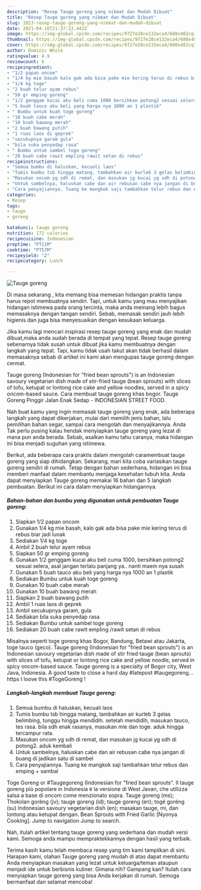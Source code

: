 ```yaml
---
description: "Resep Tauge goreng yang nikmat dan Mudah Dibuat"
title: "Resep Tauge goreng yang nikmat dan Mudah Dibuat"
slug: 1023-resep-tauge-goreng-yang-nikmat-dan-mudah-dibuat
date: 2021-04-16T21:37:13.442Z
image: https://img-global.cpcdn.com/recipes/9727e28ce132eca4/680x482cq70/tauge-goreng-foto-resep-utama.jpg
thumbnail: https://img-global.cpcdn.com/recipes/9727e28ce132eca4/680x482cq70/tauge-goreng-foto-resep-utama.jpg
cover: https://img-global.cpcdn.com/recipes/9727e28ce132eca4/680x482cq70/tauge-goreng-foto-resep-utama.jpg
author: Dominic White
ratingvalue: 4.9
reviewcount: 6
recipeingredient:
- "1/2 papan oncom"
- "1/4 kg mie basah kalo gak ada bisa pake mie kering terus di rebus biar jadi lunak"
- "1/4 kg toge"
- "2 buah telur ayam rebus"
- "50 gr emping goreng"
- "1/2 genggam kucai aku beli cuma 1000 bersihkan potong2 sesuai selera asal jangan terlalu panjang ya nanti maem nya susah"
- "5 buah tauco aku beli yang harga nya 1000 an 1 plastik"
- " Bumbu untuk kuah toge goreng"
- "10 buah cabe merah"
- "10 buah bawang merah"
- "2 buah bawang putih"
- "1 ruas laos di geprek"
- "secukupnya garam gula"
- "bila suka penyedap rasa"
- " Bumbu untuk sambel toge goreng"
- "20 buah cabe rawit empling rawit setan di rebus"
recipeinstructions:
- "Semua bumbu di haluskan, kecuali laos"
- "Tumis bumbu tsb hingga matang, tambahkan air kurleb 3 gelas belimbing, tunggu hingga mendidih. setelah mendidih, masukan tauco, tes rasa. bila sdh enak rasanya, masukan mie dan toge. aduk hingga tercampur rata."
- "Masukan oncom yg sdh di remat, dan masukan jg kucai yg sdh di potong2. aduk kembali"
- "Untuk sambelnya, haluskan cabe dan air rebusan cabe nya jangan di buang di jadikan satu di sambel"
- "Cara penyajiannya. Tuang ke mangkok saji tambahkan telur rebus dan emping + sambal"
categories:
- Resep
tags:
- tauge
- goreng

katakunci: tauge goreng 
nutrition: 172 calories
recipecuisine: Indonesian
preptime: "PT11M"
cooktime: "PT57M"
recipeyield: "2"
recipecategory: Lunch

---
```



![Tauge goreng](https://img-global.cpcdn.com/recipes/9727e28ce132eca4/680x482cq70/tauge-goreng-foto-resep-utama.jpg)

Di masa  sekarang , kita memang bisa memesan hidangan praktis tanpa harus repot membuatnya sendiri. Tapi, untuk kamu yang mau menyajikan hidangan istimewa pada orang tercinta, maka anda memang lebih bagus memasaknya dengan tangan sendiri. Sebab, memasak sendiri jauh lebih higienis dan juga bisa menyesuaikan dengan kesukaan keluarga.

Jika kamu lagi mencari inspirasi resep tauge goreng yang enak dan mudah dibuat,maka anda sudah berada di tempat yang tepat. Resep tauge goreng  sebenarnya tidak susah untuk dibuat jika kamu membuatnya dengan langkah yang tepat. Tapi, kamu tidak usah takut akan tidak berhasil dalam memasaknya 
sebab di artikel ini kami akan mengupas tauge goreng dengan cermat.  

Tauge goreng (Indonesian for &#34;fried bean sprouts&#34;) is an Indonesian savoury vegetarian dish made of stir-fried tauge (bean sprouts) with slices of tofu, ketupat or lontong rice cake and yellow noodles, served in a spicy oncom-based sauce. Cara membuat tauge goreng khas bogor. Tauge Goreng Pinggir Jalan Enak Sedap - INDONESIAN STREET FOOD.

Nah buat kamu yang ingin memasak tauge goreng yang enak, ada beberapa langkah yang dapat dikerjakan, mulai dari memilih jenis bahan, lalu pemilihan bahan segar, sampai cara mengolah dan menyajikannya. Anda Tak perlu pusing kalau hendak menyiapkan tauge goreng yang lezat di mana pun anda berada. Sebab, asalkan kamu  tahu caranya, maka hidangan ini bisa menjadi suguhan yang istimewa.

Berikut, ada beberapa cara praktis  dalam mengolah caramembuat tauge goreng yang siap dihidangkan. Sekarang, mari kita coba variasikan tauge goreng sendiri di rumah. Tetap dengan bahan sederhana, hidangan ini bisa memberi manfaat dalam membantu menjaga kesehatan tubuh kita. Anda dapat menyiapkan Tauge goreng memakai 16 bahan dan 5 langkah pembuatan. Berikut ini cara dalam menyiapkan hidangannya.

<!--inarticleads1-->

##### Bahan-bahan dan bumbu yang digunakan untuk pembuatan Tauge goreng:

1. Siapkan 1/2 papan oncom
1. Gunakan 1/4 kg mie basah, kalo gak ada bisa pake mie kering terus di rebus biar jadi lunak
1. Sediakan 1/4 kg toge
1. Ambil 2 buah telur ayam rebus
1. Siapkan 50 gr emping goreng
1. Gunakan 1/2 genggam kucai aku beli cuma 1000, bersihkan potong2 sesuai selera, asal jangan terlalu panjang ya.. nanti maem nya susah
1. Gunakan 5 buah tauco aku beli yang harga nya 1000 an 1 plastik
1. Sediakan  Bumbu untuk kuah toge goreng
1. Gunakan 10 buah cabe merah
1. Gunakan 10 buah bawang merah
1. Siapkan 2 buah bawang putih
1. Ambil 1 ruas laos di geprek
1. Ambil secukupnya garam, gula
1. Sediakan bila suka penyedap rasa
1. Sediakan  Bumbu untuk sambel toge goreng
1. Sediakan 20 buah cabe rawit empling /rawit setan di rebus


Misalnya seperti toge goreng khas Bogor, Bandung, Betawi atau Jakarta, toge tauco (geco). Tauge goreng (Indonesian for &#34;fried bean sprouts&#34;) is an Indonesian savoury vegetarian dish made of stir fried tauge (bean sprouts) with slices of tofu, ketupat or lontong rice cake and yellow noodle, served in spicy oncom-based sauce. Tauge goreng is a specialty of Bogor city, West Java, Indonesia. A good taste to close a hard day #latepost #taugegoreng… https I loove this #TogeGoreng ! 

<!--inarticleads2-->

##### Langkah-langkah membuat Tauge goreng:

1. Semua bumbu di haluskan, kecuali laos
1. Tumis bumbu tsb hingga matang, tambahkan air kurleb 3 gelas belimbing, tunggu hingga mendidih. setelah mendidih, masukan tauco, tes rasa. bila sdh enak rasanya, masukan mie dan toge. aduk hingga tercampur rata.
1. Masukan oncom yg sdh di remat, dan masukan jg kucai yg sdh di potong2. aduk kembali
1. Untuk sambelnya, haluskan cabe dan air rebusan cabe nya jangan di buang di jadikan satu di sambel
1. Cara penyajiannya. Tuang ke mangkok saji tambahkan telur rebus dan emping + sambal


Toge Goreng or #Taugegoreng (Indonesian for &#34;fried bean sprouts&#34;. Il tauge goreng più popolare in Indonesia è la versione di West Javan, che utilizza salsa a base di oncom come menzionato sopra. Tauge goreng (ms); Thokolan gorèng (jv); tauge goreng (id); tauge goreng (en); togé goréng (su) Indonesian savoury vegetarian dish (en); masakan tauge, mi, dan lontong atau ketupat dengan. Bean Sprouts with Fried Garlic [Nyonya Cooking]. Jump to navigation Jump to search. 

Nah, itulah artikel tentang  tauge goreng  yang sederhana dan mudah versi kami. Semoga anda mampu mempraktekkannya dengan hasil yang terbaik. 

Terima kasih kamu telah membaca resep yang tim kami tampilkan di sini. Harapan kami, olahan  Tauge goreng yang mudah di atas dapat membantu Anda menyiapkan masakan yang lezat untuk keluarga/teman ataupun menjadi ide untuk berbisnis kuliner. Gimana nih? Gampang kan? Itulah cara menyiapkan tauge goreng yang bisa Anda kerjakan di rumah. Semoga bermanfaat dan selamat mencoba!

